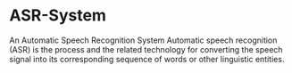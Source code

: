 # ASR-System
An Automatic Speech Recognition System
Automatic speech recognition (ASR) is the process and the related technology for converting the speech signal into its corresponding sequence of words or other linguistic entities.
